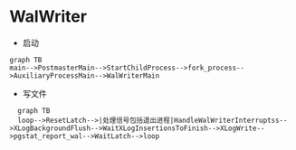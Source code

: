 # WalWriter

- 启动

```mermaid
graph TB
main-->PostmasterMain-->StartChildProcess-->fork_process-->AuxiliaryProcessMain-->WalWriterMain
```

- 写文件

```mermaid
  graph TB
  loop-->ResetLatch-->|处理信号包括退出进程|HandleWalWriterInterruptss-->XLogBackgroundFlush-->WaitXLogInsertionsToFinish-->XLogWrite-->pgstat_report_wal-->WaitLatch-->loop
```